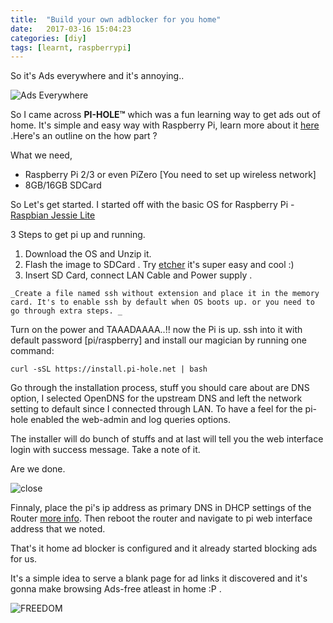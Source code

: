 ```yaml
---
title:  "Build your own adblocker for you home"
date:   2017-03-16 15:04:23
categories: [diy]
tags: [learnt, raspberrypi]
---
```


So it's Ads everywhere and it's annoying..

![Ads Everywhere](https://media.giphy.com/media/d2YZzTQvyoNYf9YI/giphy.gif)

So I came across  **PI-HOLE™** which was a fun learning way to get ads out of home. It's simple and easy way with Raspberry Pi, learn more about it [here](https://pi-hole.net/) .Here's an outline on the how part ?

What we need,
 - Raspberry Pi 2/3 or even PiZero [You need to set up wireless network]
 - 8GB/16GB SDCard 
 
So Let's get started. I started off with the basic OS for Raspberry Pi - [Raspbian Jessie Lite](https://www.raspberrypi.org/downloads/raspbian/)

3 Steps to get pi up and running. 
1. Download the OS and Unzip it.
2. Flash the image to SDCard . Try [etcher](https://etcher.io/) it's super easy and cool :) 
3. Insert SD Card, connect LAN Cable and Power supply . 

``` 
_Create a file named ssh without extension and place it in the memory card. It's to enable ssh by default when OS boots up. or you need to go through extra steps. _
```

Turn on the power and TAAADAAAA..!! now the Pi is up. ssh into it with default password [pi/raspberry] and install our magician by running one command:

```
curl -sSL https://install.pi-hole.net | bash

```

Go through the installation process, stuff you should care about are DNS option, I selected OpenDNS for the upstream DNS and left the network setting to default since I connected through LAN. To have a feel for the pi-hole enabled the web-admin and log queries options.

The installer will do bunch of stuffs and at last will tell you the web interface login with success message. Take a note of it. 

Are we done. 

![close](https://media.giphy.com/media/l2Je9zHYveK012EVi/giphy.gif)

Finnaly, place the pi's ip address as primary DNS in DHCP settings of the Router [more info](https://discourse.pi-hole.net/t/how-do-i-configure-my-devices-to-use-pi-hole-as-their-dns-server/245). Then reboot the router and navigate to pi web interface address that we noted.

That's it home ad blocker is configured and it already started blocking ads for us. 

It's a simple idea to serve a blank page for ad links it discovered and it's gonna make browsing Ads-free atleast in home :P . 


![FREEDOM](https://media.giphy.com/media/6901DbEbbm4o0/giphy.gif)